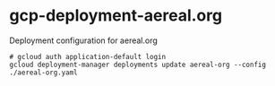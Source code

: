 # gcp-deployment-aereal.org

Deployment configuration for aereal.org

```
# gcloud auth application-default login
gcloud deployment-manager deployments update aereal-org --config ./aereal-org.yaml
```
